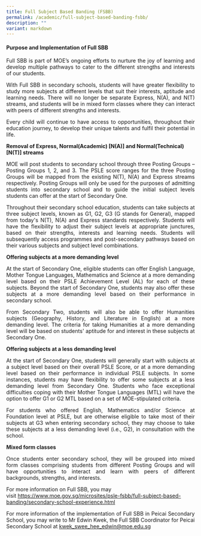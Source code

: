 ```yaml
---
title: Full Subject Based Banding (FSBB)
permalink: /academic/full-subject-based-banding-fsbb/
description: ""
variant: markdown
---
```

<h4><strong>Purpose and Implementation of Full SBB</strong></h4>
<p></p><p align="justify">Full SBB is part of MOE’s ongoing efforts to nurture the joy of learning and develop multiple pathways to cater to the different strengths and interests of our students.</p>
<p></p><p align="justify">With Full SBB in secondary schools, students will have greater flexibility to study more subjects at different levels that suit their interests, aptitude and learning needs. There will no longer be separate Express, N(A), and N(T) streams, and students will be in mixed form classes where they can interact with peers of different strengths and interests.</p>
<p align="justify">Every child will continue to have access to opportunities, throughout their education journey, to develop their unique talents and fulfil their potential in life.
</p>
<p><b>Removal of Express, Normal(Academic) [N(A)] and Normal(Technical) [N(T)] streams</b></p>

<p align="justify">MOE will post students to secondary school through three Posting Groups – Posting Groups 1, 2, and 3. The PSLE score ranges for the three Posting Groups will be mapped from the existing N(T), N(A) and Express streams respectively. Posting Groups will only be used for the purposes of admitting students into secondary school and to guide the initial subject levels students can offer at the start of Secondary One.
</p>
<p align="justify">Throughout their secondary school education, students can take subjects at three subject levels, known as G1, G2, G3 (G stands for General), mapped from today's N(T), N(A) and Express standards respectively. Students will have the flexibility to adjust their subject levels at appropriate junctures, based on their strengths, interests and learning needs. Students will subsequently access programmes and post-secondary pathways based on their various subjects and subject level combinations.
</p><p></p>
<p><b>Offering subjects at a more demanding level</b></p>
<p align="justify">At the start of Secondary One, eligible students can offer English Language, Mother Tongue Languages, Mathematics and Science at a more demanding level based on their PSLE Achievement Level (AL) for each of these subjects. Beyond the start of Secondary One, students may also offer these subjects at a more demanding level based on their performance in secondary school.</p>
<p align="justify">From Secondary Two, students will also be able to offer Humanities subjects (Geography, History, and Literature in English) at a more demanding level. The criteria for taking Humanities at a more demanding level will be based on students' aptitude for and interest in these subjects at Secondary One.</p>
<p><b>Offering subjects at a less demanding level</b></p>
<p align="justify">At the start of Secondary One, students will generally start with subjects at a subject level based on their overall PSLE Score, or at a more demanding level based on their performance in individual PSLE subjects. In some instances, students may have flexibility to offer some subjects at a less demanding level from Secondary One. Students who face exceptional difficulties coping with their Mother Tongue Languages (MTL) will have the option to offer G1 or G2 MTL based on a set of MOE-stipulated criteria.</p>
<p align="justify">For students who offered English, Mathematics and/or Science at Foundation level at PSLE, but are otherwise eligible to take most of their subjects at G3 when entering secondary school, they may choose to take these subjects at a less demanding level (i.e., G2), in consultation with the school.</p>
<p><b>Mixed form classes</b></p>
<p align="justify">Once students enter secondary school, they will be grouped into mixed form classes comprising students from different Posting Groups and will have opportunities to interact and learn with peers of different backgrounds, strengths, and interests.</p>

<p>For more information on Full SBB, you may visit&nbsp;<a href="https://www.moe.gov.sg/microsites/psle-fsbb/full-subject-based-banding/secondary-school-experience.html">https://www.moe.gov.sg/microsites/psle-fsbb/full-subject-based-banding/secondary-school-experience.html</a></p>
<p></p><p align="justify">For more information of the implementation of Full SBB in Peicai Secondary School, you may write to Mr Edwin Kwek, the Full SBB Coordinator for Peicai Secondary School at <a href="mailto:kwek_swee_hee_edwin@moe.edu.sg.">kwek_swee_hee_edwin@moe.edu.sg </a></p>